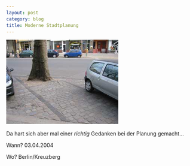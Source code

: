 ```yaml
---
layout: post
category: blog
title: Moderne Stadtplanung
---
```


![IMG_2156.jpg](/images-blog/old-blogs/IMG_2156.jpg)

Da hart sich aber mal einer _richtig_ Gedanken bei der Planung gemacht...

Wann? 03.04.2004

Wo? Berlin/Kreuzberg

